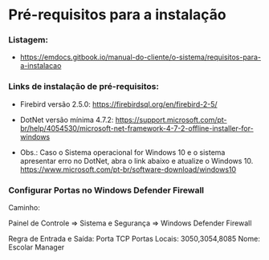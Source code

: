# Pré-requisitos para a instalação

### Listagem:
* https://emdocs.gitbook.io/manual-do-cliente/o-sistema/requisitos-para-a-instalacao


### Links de instalação de pré-requisitos:

* Firebird versão 2.5.0:
  https://firebirdsql.org/en/firebird-2-5/
  
* DotNet versão mínima 4.7.2:
  https://support.microsoft.com/pt-br/help/4054530/microsoft-net-framework-4-7-2-offline-installer-for-windows
  
 * Obs.: Caso o Sistema operacional for Windows 10 e o sistema apresentar erro no DotNet, abra o link abaixo e atualize o Windows 10.
  https://www.microsoft.com/pt-br/software-download/windows10

### Configurar Portas no Windows Defender Firewall 

  Caminho:

   Painel de Controle => Sistema e Segurança => Windows Defender Firewall
   
  Regra de Entrada e Saída:
  Porta TCP
  Portas Locais: 3050,3054,8085
  Nome: Escolar Manager

